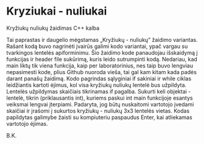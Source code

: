 # Kryziukai - nuliukai
Kryžiukų nuliukų žaidimas C++ kalba

Tai paprastas ir daugelio mėgstamas „Kryžiukų - nuliukų” žaidimo variantas. Rašant kodą buvo nagrinėti įvairūs galimi kodo variantai, ypač vargau su tvarkingos lentelės apiforminimu. Šio žaidimo kode panaudojau išskaidymą į funkcijas ir header file sukūrimą, kuris leido sutrumpinti kodą. Nedariau, kad main liktų tik viena funkcija, kaip per laboratorinius, nes taip buvo lengviau nepasimesti kode, plius Github nuoroda vieša, tai gal kam kitam kada padės darant panašų žaidimą. Kodo pagrindas sąlyginiai if sakiniai ir while ciklas leidžiantis kartoti ėjimus, kol visa kryžiukų nuliukų lentelė bus užpildyta. Lentelės užpildymas skaičiais tikrinamas if pagalba. Sukurti keli objektai - lentelė, tikrin (priklausantis int), kuriems paskui int main funkcijoje esantys veiksmai lengvai įterpiami.  Padaryta, jog būtų nuskaitomi vartotojo įvedami skaičiai ir įrašomi į sukurtos kryžiukų - nuliukų 3x3 lentelės vietas. Kodas papildytas galimybe žaisti su kompiuteriu paspaudus Enter, kai atliekamas vartotojo ėjimas.

B.K.
